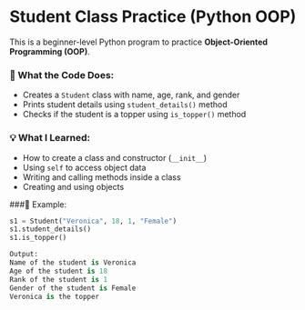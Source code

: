 # Student Class Practice (Python OOP)

This is a beginner-level Python program to practice **Object-Oriented Programming (OOP)**.

### 📌 What the Code Does:
- Creates a `Student` class with name, age, rank, and gender
- Prints student details using `student_details()` method
- Checks if the student is a topper using `is_topper()` method

### 💡 What I Learned:
- How to create a class and constructor (`__init__`)
- Using `self` to access object data
- Writing and calling methods inside a class
- Creating and using objects

###🧪 Example:

```python
s1 = Student("Veronica", 18, 1, "Female")
s1.student_details()
s1.is_topper()

Output:
Name of the student is Veronica
Age of the student is 18
Rank of the student is 1
Gender of the student is Female
Veronica is the topper

